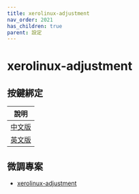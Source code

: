 ```yaml
---
title: xerolinux-adjustment
nav_order: 2021
has_children: true
parent: 設定
---
```



# xerolinux-adjustment


## 按鍵綁定

| 說明 |
| --- |
| [中文版](https://samwhelp.github.io/note-about-xerolinux/read/config/xerolinux-adjustment/keybind.html) |
| [英文版](https://samwhelp.github.io/xerolinux-adjustment/read/config/xerolinux-adjustment/keybind.html) |



## 微調專案

* [xerolinux-adjustment](https://github.com/samwhelp/xerolinux-adjustment/tree/main/prototype/de/kde/part/kde-keybind-main)
